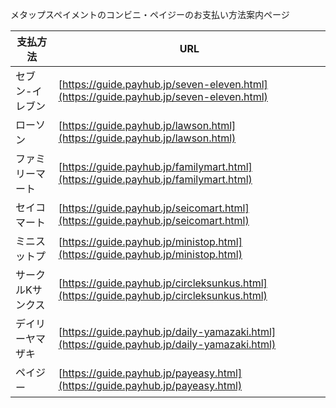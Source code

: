 メタップスペイメントのコンビニ・ペイジーのお支払い方法案内ページ


| 支払方法 | URL |
----|---- 
| セブン-イレブン | [https://guide.payhub.jp/seven-eleven.html](https://guide.payhub.jp/seven-eleven.html) |
| ローソン | [https://guide.payhub.jp/lawson.html](https://guide.payhub.jp/lawson.html) |
| ファミリーマート | [https://guide.payhub.jp/familymart.html](https://guide.payhub.jp/familymart.html) |
| セイコマート | [https://guide.payhub.jp/seicomart.html](https://guide.payhub.jp/seicomart.html) |
| ミニスットプ | [https://guide.payhub.jp/ministop.html](https://guide.payhub.jp/ministop.html) |
| サークルKサンクス | [https://guide.payhub.jp/circleksunkus.html](https://guide.payhub.jp/circleksunkus.html) |
| デイリーヤマザキ | [https://guide.payhub.jp/daily-yamazaki.html](https://guide.payhub.jp/daily-yamazaki.html) |
| ペイジー | [https://guide.payhub.jp/payeasy.html](https://guide.payhub.jp/payeasy.html) |
